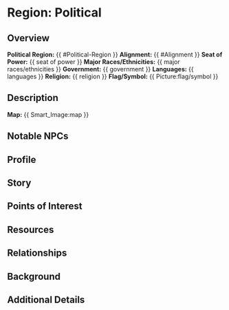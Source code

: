 # Region: Political

## Overview
**Political Region:** {{ #Political-Region }}
**Alignment:** {{ #Alignment }}
**Seat of Power:** {{ seat of power }}
**Major Races/Ethnicities:** {{ major races/ethnicities }}
**Government:** {{ government }}
**Languages:** {{ languages }}
**Religion:** {{ religion }}
**Flag/Symbol:** {{ Picture:flag/symbol }}


## Description
**Map:** {{ Smart_Image:map }}


## Notable NPCs


## Profile


## Story


## Points of Interest


## Resources


## Relationships


## Background


## Additional Details

